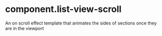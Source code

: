 # component.list-view-scroll

An on scroll effect template that animates the sides of sections once they are in the viewport
